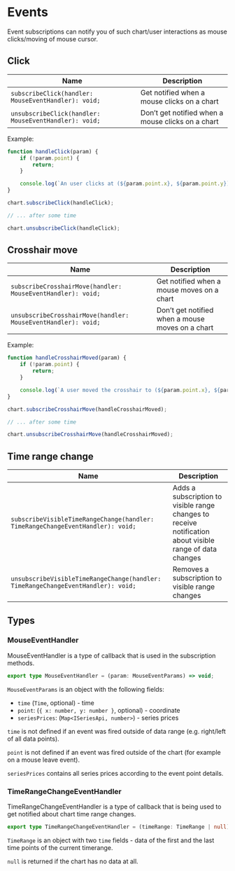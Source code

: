 # Events

Event subscriptions can notify you of such chart/user interactions as mouse clicks/moving of mouse cursor.

## Click

|Name|Description|
|-|-|
|`subscribeClick(handler: MouseEventHandler): void;`|Get notified when a mouse clicks on a chart|
|`unsubscribeClick(handler: MouseEventHandler): void;`|Don’t get notified when a mouse clicks on a chart|

Example:

```javascript
function handleClick(param) {
    if (!param.point) {
        return;
    }

    console.log(`An user clicks at (${param.point.x}, ${param.point.y}) point, the time is ${param.time}`);
}

chart.subscribeClick(handleClick);

// ... after some time

chart.unsubscribeClick(handleClick);
```

## Crosshair move

|Name|Description|
|-|-|
|`subscribeCrosshairMove(handler: MouseEventHandler): void;`|Get notified when a mouse moves on a chart|
|`unsubscribeCrosshairMove(handler: MouseEventHandler): void;`|Don’t get notified when a mouse moves on a chart|

Example:

```javascript
function handleCrosshairMoved(param) {
    if (!param.point) {
        return;
    }

    console.log(`A user moved the crosshair to (${param.point.x}, ${param.point.y}) point, the time is ${param.time}`);
}

chart.subscribeCrosshairMove(handleCrosshairMoved);

// ... after some time

chart.unsubscribeCrosshairMove(handleCrosshairMoved);
```

## Time range change

|Name|Description|
|-|-|
|`subscribeVisibleTimeRangeChange(handler: TimeRangeChangeEventHandler): void;`|Adds a subscription to visible range changes to receive notification about visible range of data changes|
|`unsubscribeVisibleTimeRangeChange(handler: TimeRangeChangeEventHandler): void;`|Removes a subscription to visible range changes|

## Types

### MouseEventHandler

MouseEventHandler is a type of callback that is used in the subscription methods.

```typescript
export type MouseEventHandler = (param: MouseEventParams) => void;
```

`MouseEventParams` is an object with the following fields:

- `time` (`Time`, optional) - time
- `point`: (`{ x: number, y: number }`, optional) - coordinate
- `seriesPrices`: (`Map<ISeriesApi, number>`) - series prices

`time` is not defined if an event was fired outside of data range (e.g. right/left of all data points).

`point` is not defined if an event was fired outside of the chart (for example on a mouse leave event).

`seriesPrices` contains all series prices according to the event point details.

### TimeRangeChangeEventHandler

TimeRangeChangeEventHandler is a type of callback that is being used to get notified about chart time range changes.

```typescript
export type TimeRangeChangeEventHandler = (timeRange: TimeRange | null) => void;
```

`TimeRange` is an object with two `time` fields - data of the first and the last time points of the current timerange.

`null` is returned if the chart has no data at all.
